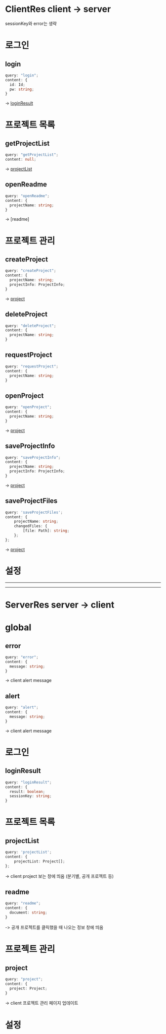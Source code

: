 # ClientRes client -> server

sessionKey와 error는 생략

# 로그인

## login

```ts
query: "login";
content: {
  id: Id;
  pw: string;
}
```

-> [loginResult]

# 프로젝트 목록

## getProjectList

```ts
query: "getProjectList";
content: null;
```

-> [projectList]

## openReadme

```ts
query: "openReadme";
content: {
  projectName: string;
}
```

-> [readme]

# 프로젝트 관리

## createProject

```ts
query: "createProject";
content: {
  projectName: string;
  projectInfo: ProjectInfo;
}
```

-> [project]

## deleteProject

```ts
query: "deleteProject";
content: {
  projectName: string;
}
```

## requestProject

```ts
query: "requestProject";
content: {
  projectName: string;
}
```

## openProject

```ts
query: "openProject";
content: {
  projectName: string;
}
```

-> [project]

## saveProjectInfo

```ts
query: "saveProjectInfo";
content: {
  projectName: string;
  projectInfo: ProjectInfo;
}
```

-> [project]

## saveProjectFiles

```ts
query: 'saveProjectFiles';
content: {
    projectName: string;
    changedFiles: {
        [file: Path]: string;
    };
};
```

-> [project]

# 설정

---

---

# ServerRes server -> client

# global

## error

```ts
query: "error";
content: {
  message: string;
}
```

-> client alert message

## alert

```ts
query: "alert";
content: {
  message: string;
}
```

-> client alert message

# 로그인

## loginResult

```ts
query: "loginResult";
content: {
  result: boolean;
  sessionKey: string;
}
```

# 프로젝트 목록

## projectList

```ts
query: 'projectList';
content: {
    projectList: Project[];
};
```

-> client project 보는 창에 띄움 (분기별, 공개 프로젝트 등)

## readme

```ts
query: "readme";
content: {
  document: string;
}
```

-> 공개 프로젝트를 클릭했을 때 나오는 정보 창에 띄움

# 프로젝트 관리

## project

```ts
query: "project";
content: {
  project: Project;
}
```

-> client 프로젝트 관리 페이지 업데이트

# 설정

<!--ServerRes-->

[error]: #error
[alert]: #alert
[loginResult]: #loginresult
[projectList]: #projectlist
[project]: #project
